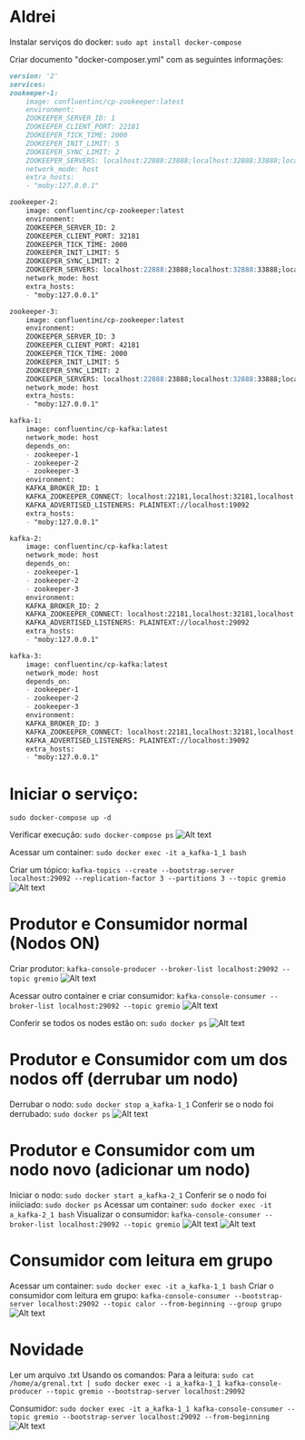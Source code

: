 # Aldrei

Instalar serviços do docker: 
`sudo apt install docker-compose`

Criar documento "docker-composer.yml" com as seguintes informações:

```markdown
version: '2'
services:
zookeeper-1:
    image: confluentinc/cp-zookeeper:latest
    environment:
    ZOOKEEPER_SERVER_ID: 1
    ZOOKEEPER_CLIENT_PORT: 22181
    ZOOKEEPER_TICK_TIME: 2000
    ZOOKEEPER_INIT_LIMIT: 5
    ZOOKEEPER_SYNC_LIMIT: 2
    ZOOKEEPER_SERVERS: localhost:22888:23888;localhost:32888:33888;localhost:42888:43888
    network_mode: host
    extra_hosts:
    - "moby:127.0.0.1"

zookeeper-2:
    image: confluentinc/cp-zookeeper:latest
    environment:
    ZOOKEEPER_SERVER_ID: 2
    ZOOKEEPER_CLIENT_PORT: 32181
    ZOOKEEPER_TICK_TIME: 2000
    ZOOKEEPER_INIT_LIMIT: 5
    ZOOKEEPER_SYNC_LIMIT: 2
    ZOOKEEPER_SERVERS: localhost:22888:23888;localhost:32888:33888;localhost:42888:43888
    network_mode: host
    extra_hosts:
    - "moby:127.0.0.1"

zookeeper-3:
    image: confluentinc/cp-zookeeper:latest
    environment:
    ZOOKEEPER_SERVER_ID: 3
    ZOOKEEPER_CLIENT_PORT: 42181
    ZOOKEEPER_TICK_TIME: 2000
    ZOOKEEPER_INIT_LIMIT: 5
    ZOOKEEPER_SYNC_LIMIT: 2
    ZOOKEEPER_SERVERS: localhost:22888:23888;localhost:32888:33888;localhost:42888:43888
    network_mode: host
    extra_hosts:
    - "moby:127.0.0.1"

kafka-1:
    image: confluentinc/cp-kafka:latest
    network_mode: host
    depends_on:
    - zookeeper-1
    - zookeeper-2
    - zookeeper-3
    environment:
    KAFKA_BROKER_ID: 1
    KAFKA_ZOOKEEPER_CONNECT: localhost:22181,localhost:32181,localhost:42181
    KAFKA_ADVERTISED_LISTENERS: PLAINTEXT://localhost:19092
    extra_hosts:
    - "moby:127.0.0.1"

kafka-2:
    image: confluentinc/cp-kafka:latest
    network_mode: host
    depends_on:
    - zookeeper-1
    - zookeeper-2
    - zookeeper-3
    environment:
    KAFKA_BROKER_ID: 2
    KAFKA_ZOOKEEPER_CONNECT: localhost:22181,localhost:32181,localhost:42181
    KAFKA_ADVERTISED_LISTENERS: PLAINTEXT://localhost:29092
    extra_hosts:
    - "moby:127.0.0.1"

kafka-3:
    image: confluentinc/cp-kafka:latest
    network_mode: host
    depends_on:
    - zookeeper-1
    - zookeeper-2
    - zookeeper-3
    environment:
    KAFKA_BROKER_ID: 3
    KAFKA_ZOOKEEPER_CONNECT: localhost:22181,localhost:32181,localhost:42181
    KAFKA_ADVERTISED_LISTENERS: PLAINTEXT://localhost:39092
    extra_hosts:
    - "moby:127.0.0.1"
```

# Iniciar o serviço:
`sudo docker-compose up -d`

Verificar execução:
`sudo docker-compose ps`
![Alt text](<I 1.png>)

Acessar um container:
`sudo docker exec -it a_kafka-1_1 bash`

Criar um tópico:
`kafka-topics --create --bootstrap-server localhost:29092 --replication-factor 3 --partitions 3 --topic gremio`
![Alt text](<I 2.png>)

# Produtor e Consumidor normal (Nodos ON)
Criar produtor:
`kafka-console-producer --broker-list localhost:29092 --topic gremio`
![Alt text](<II 1.png>)

Acessar outro container e criar consumidor:
`kafka-console-consumer --broker-list localhost:29092 --topic gremio`
![Alt text](<II 2.png>)

Conferir se todos os nodes estão on:
`sudo docker ps`
![Alt text](<II 3.png>)

# Produtor e Consumidor com um dos nodos off (derrubar um nodo)
Derrubar o nodo:
`sudo docker stop a_kafka-1_1`
Conferir se o nodo foi derrubado:
`sudo docker ps`
![Alt text](III.png)

# Produtor e Consumidor com um nodo novo (adicionar um nodo)
Iniciar o nodo:
`sudo docker start a_kafka-2_1`
Conferir se o nodo foi iniiciado:
`sudo docker ps`
Acessar um container:
`sudo docker exec -it a_kafka-2_1 bash`
Visualizar o consumidor:
`kafka-console-consumer --broker-list localhost:29092 --topic gremio`
![Alt text](<IV 1.png>)
![Alt text](<IV 2.png>)

# Consumidor com leitura em grupo
Acessar um container:
`sudo docker exec -it a_kafka-1_1 bash`
Criar o consumidor com leitura em grupo:
`kafka-console-consumer --bootstrap-server localhost:29092 --topic calor --from-beginning --group grupo`
![Alt text](V.png)

# Novidade
Ler um arquivo .txt
Usando os comandos:
Para a leitura:
`sudo cat /home/a/grenal.txt | sudo docker exec -i a_kafka-1_1 kafka-console-producer --topic gremio --bootstrap-server localhost:29092`

Consumidor:
`sudo docker exec -it a_kafka-1_1 kafka-console-consumer --topic gremio --bootstrap-server localhost:29092 --from-beginning`
![Alt text](VI.png)

